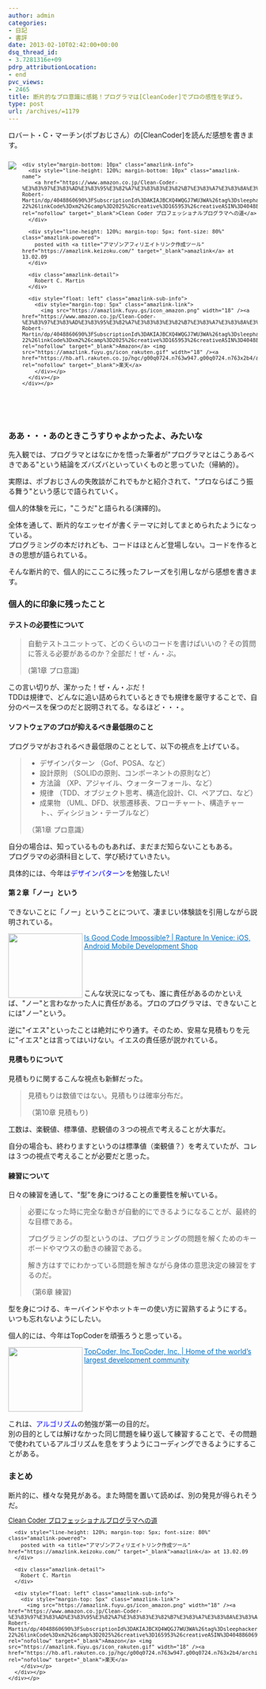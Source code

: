 ```yaml
---
author: admin
categories:
- 日記
- 書評
date: 2013-02-10T02:42:00+00:00
dsq_thread_id:
- 3.7281316e+09
pdrp_attributionLocation:
- end
pvc_views:
- 2465
title: 断片的なプロ意識に感銘！プログラマは[CleanCoder]でプロの感性を学ぼう。
type: post
url: /archives/=1179
---
```


ロバート・C・マーチン(ポブおじさん）の[CleanCoder]を読んだ感想を書きます。

<div style="text-align: left; padding-bottom: 20px; zoom: 1; font-size: small; overflow: hidden" class="amazlink-box">
  <div style="clear: both" class="amazlink-list">
    <div style="margin: 0px 12px 1px 0px; float: left" class="amazlink-image">
      <a href="https://www.amazon.co.jp/Clean-Coder-%E3%83%97%E3%83%AD%E3%83%95%E3%82%A7%E3%83%83%E3%82%B7%E3%83%A7%E3%83%8A%E3%83%AB%E3%83%97%E3%83%AD%E3%82%B0%E3%83%A9%E3%83%9E%E3%81%B8%E3%81%AE%E9%81%93-Robert-Martin/dp/4048860690%3FSubscriptionId%3DAKIAJBCXQ4WQGJ7WU3WA%26tag%3Dsleephacker-22%26linkCode%3Dxm2%26camp%3D2025%26creative%3D165953%26creativeASIN%3D4048860690" rel="nofollow" target="_blank"><img style="border-bottom-style: none; border-left-style: none; border-top-style: none; border-right-style: none" src="https://ecx.images-amazon.com/images/I/51dv8ZDoLBL._SL160_.jpg" /></a>
    </div>
    
    <div style="margin-bottom: 10px" class="amazlink-info">
      <div style="line-height: 120%; margin-bottom: 10px" class="amazlink-name">
        <a href="https://www.amazon.co.jp/Clean-Coder-%E3%83%97%E3%83%AD%E3%83%95%E3%82%A7%E3%83%83%E3%82%B7%E3%83%A7%E3%83%8A%E3%83%AB%E3%83%97%E3%83%AD%E3%82%B0%E3%83%A9%E3%83%9E%E3%81%B8%E3%81%AE%E9%81%93-Robert-Martin/dp/4048860690%3FSubscriptionId%3DAKIAJBCXQ4WQGJ7WU3WA%26tag%3Dsleephacker-22%26linkCode%3Dxm2%26camp%3D2025%26creative%3D165953%26creativeASIN%3D4048860690" rel="nofollow" target="_blank">Clean Coder プロフェッショナルプログラマへの道</a>
      </div>
      
      <div style="line-height: 120%; margin-top: 5px; font-size: 80%" class="amazlink-powered">
        posted with <a title="アマゾンアフィリエイトリンク作成ツール" href="https://amazlink.keizoku.com/" target="_blank">amazlink</a> at 13.02.09
      </div>
      
      <div class="amazlink-detail">
        Robert C. Martin
      </div>
      
      <div style="float: left" class="amazlink-sub-info">
        <div style="margin-top: 5px" class="amazlink-link">
          <img src="https://amazlink.fuyu.gs/icon_amazon.png" width="18" /><a href="https://www.amazon.co.jp/Clean-Coder-%E3%83%97%E3%83%AD%E3%83%95%E3%82%A7%E3%83%83%E3%82%B7%E3%83%A7%E3%83%8A%E3%83%AB%E3%83%97%E3%83%AD%E3%82%B0%E3%83%A9%E3%83%9E%E3%81%B8%E3%81%AE%E9%81%93-Robert-Martin/dp/4048860690%3FSubscriptionId%3DAKIAJBCXQ4WQGJ7WU3WA%26tag%3Dsleephacker-22%26linkCode%3Dxm2%26camp%3D2025%26creative%3D165953%26creativeASIN%3D4048860690" rel="nofollow" target="_blank">Amazon</a> <img src="https://amazlink.fuyu.gs/icon_rakuten.gif" width="18" /><a href="https://hb.afl.rakuten.co.jp/hgc/g00q0724.n763w947.g00q0724.n763x2b4/archives/c=http%3A%2F%2Fbooks.rakuten.co.jp%2Frb%2F11529693%2F&m=http%3A%2F%2Fm.rakuten.co.jp%2Frms%2Fmsv%2FItem%3Fn%3D11529693%26surl%3Dbook" rel="nofollow" target="_blank">楽天</a>
        </div></p>
      </div></p>
    </div></p>
  </div></p>
</div>

&#160;

### ああ・・・あのときこうすりゃよかったよ、みたいな

先入観では、プログラマとはなにかを悟った筆者が"プログラマとはこうあるべきである"という結論をズバズバといっていくものと思っていた（帰納的）。

実際は、ポブおじさんの失敗談がこれでもかと紹介されて、"プロならばこう振る舞う"という感じで語られていく。

個人的体験を元に，"こうだ"と語られる(演繹的)。

全体を通して、断片的なエッセイが書くテーマに対してまとめられたようになっている。   
プログラミングの本だけれども、コードはほとんど登場しない。コードを作るときの思想が語られている。

そんな断片的で、個人的にこころに残ったフレーズを引用しながら感想を書きます。

### 個人的に印象に残ったこと

#### テストの必要性について

> 自動テストユニットって、どのくらいのコードを書けばいいの？その質問に答える必要があるのか？全部だ！ぜ・ん・ぶ。
> 
> (第1章 プロ意識)

この言い切りが、潔かった！ぜ・ん・ぶだ！   
TDDは規律で、どんなに追い詰められているときでも規律を厳守することで、自分のペースを保つのだと説明されてる。なるほど・・・。

#### ソフトウェアのプロが抑えるべき最低限のこと

プログラマがおされるべき最低限のこととして、以下の視点を上げている。

>   * デザインパターン （Gof、POSA、など） 
>   * 設計原則 （SOLIDの原則、コンポーネントの原則など） 
>   * 方法論 （XP、アジャイル、ウォーターフォール、など） 
>   * 規律 （TDD、オブジェクト思考、構造化設計、CI、ペアプロ、など） 
>   * 成果物 （UML、DFD、状態遷移表、フローチャート、構造チャート、、ディシジョン・テーブルなど） 
> 
> （第1章 プロ意識）

自分の場合は、知っているものもあれば、まだまだ知らないこともある。   
プログラマの必須科目として、学び続けていきたい。 

具体的には、今年は<font color="#0000ff">デザインパターン</font>を勉強したい!

#### 第２章「ノー」という

できないことに「ノー」ということについて、凄まじい体験談を引用しながら説明されている。

<a href="https://raptureinvenice.com/is-good-code-impossible/" target="_blank"><img class="alignleft" border="0" alt="" align="left" src="https://capture.heartrails.com/150x130/shadow?https://raptureinvenice.com/is-good-code-impossible/" width="150" height="130" /></a> <a style="color: #0070c5" href="https://raptureinvenice.com/is-good-code-impossible/" target="_blank">Is Good Code Impossible? | Rapture In Venice: iOS, Android Mobile Development Shop</a>  <img border="0" alt="" src="https://b.hatena.ne.jp/entry/image/https://raptureinvenice.com/is-good-code-impossible/" />

&#160;

&#160;

こんな状況になっても、誰に責任があるのかといえば、"ノー"と言わなかった人に責任がある。プロのプログラマは、できないことには"ノー"という。

逆に"イエス"といったことは絶対にやり通す。そのため、安易な見積もりを元に"イエス"とは言ってはいけない。イエスの責任感が説かれている。

#### 見積もりについて

見積もりに関するこんな視点も新鮮だった。

> 見積もりは数値ではない。見積もりは確率分布だ。
> 
> （第10章 見積もり)

工数は、楽観値、標準値、悲観値の３つの視点で考えることが大事だ。

自分の場合も、終わりますというのは標準値（楽観値？）を考えていたが、コレは３つの視点で考えることが必要だと思った。

#### 練習について

日々の練習を通して、"型”を身につけることの重要性を解いている。

> 必要になった時に完全な動きが自動的にできるようになることが、最終的な目標である。
> 
> プログラミングの型というのは、プログラミングの問題を解くためのキーボードやマウスの動きの練習である。
> 
> 解き方はすでにわかっている問題を解きながら身体の意思決定の練習をするのだ。
> 
> （第6章 練習)

型を身につける、キーバインドやホットキーの使い方に習熟するようにする。   
いつも忘れないようにしたい。

個人的には、今年はTopCoderを頑張ろうと思っている。

<a href="https://www.topcoder.com/" target="_blank"><img class="alignleft" border="0" alt="" align="left" src="https://capture.heartrails.com/150x130/shadow?https://www.topcoder.com/" width="150" height="130" /></a> <a style="color: #0070c5" href="https://www.topcoder.com/" target="_blank">TopCoder, Inc.TopCoder, Inc. | Home of the world&#8217;s largest development community</a>    <img border="0" alt="" src="https://b.hatena.ne.jp/entry/image/https://www.topcoder.com/" />  <br style="clear: both" />

これは、<font color="#0000ff">アルゴリズム</font>の勉強が第一の目的だ。   
別の目的としては解けなかった同じ問題を繰り返して練習することで、その問題で使われているアルゴリズムを息をすうようにコーディングできるようにすることがある。

### まとめ

断片的に、様々な発見がある。また時間を置いて読めば、別の発見が得られそうだ。

<div style="text-align: left; padding-bottom: 20px; zoom: 1; font-size: small; overflow: hidden" class="amazlink-box">
  <div style="clear: both" class="amazlink-list">
    <div style="margin-bottom: 10px" class="amazlink-info">
      <div style="line-height: 120%; margin-bottom: 10px" class="amazlink-name">
        <a href="https://www.amazon.co.jp/Clean-Coder-%E3%83%97%E3%83%AD%E3%83%95%E3%82%A7%E3%83%83%E3%82%B7%E3%83%A7%E3%83%8A%E3%83%AB%E3%83%97%E3%83%AD%E3%82%B0%E3%83%A9%E3%83%9E%E3%81%B8%E3%81%AE%E9%81%93-Robert-Martin/dp/4048860690%3FSubscriptionId%3DAKIAJBCXQ4WQGJ7WU3WA%26tag%3Dsleephacker-22%26linkCode%3Dxm2%26camp%3D2025%26creative%3D165953%26creativeASIN%3D4048860690" rel="nofollow" target="_blank">Clean Coder プロフェッショナルプログラマへの道</a>
      </div>
      
      <div style="line-height: 120%; margin-top: 5px; font-size: 80%" class="amazlink-powered">
        posted with <a title="アマゾンアフィリエイトリンク作成ツール" href="https://amazlink.keizoku.com/" target="_blank">amazlink</a> at 13.02.09
      </div>
      
      <div class="amazlink-detail">
        Robert C. Martin
      </div>
      
      <div style="float: left" class="amazlink-sub-info">
        <div style="margin-top: 5px" class="amazlink-link">
          <img src="https://amazlink.fuyu.gs/icon_amazon.png" width="18" /><a href="https://www.amazon.co.jp/Clean-Coder-%E3%83%97%E3%83%AD%E3%83%95%E3%82%A7%E3%83%83%E3%82%B7%E3%83%A7%E3%83%8A%E3%83%AB%E3%83%97%E3%83%AD%E3%82%B0%E3%83%A9%E3%83%9E%E3%81%B8%E3%81%AE%E9%81%93-Robert-Martin/dp/4048860690%3FSubscriptionId%3DAKIAJBCXQ4WQGJ7WU3WA%26tag%3Dsleephacker-22%26linkCode%3Dxm2%26camp%3D2025%26creative%3D165953%26creativeASIN%3D4048860690" rel="nofollow" target="_blank">Amazon</a> <img src="https://amazlink.fuyu.gs/icon_rakuten.gif" width="18" /><a href="https://hb.afl.rakuten.co.jp/hgc/g00q0724.n763w947.g00q0724.n763x2b4/archives/c=http%3A%2F%2Fbooks.rakuten.co.jp%2Frb%2F11529693%2F&m=http%3A%2F%2Fm.rakuten.co.jp%2Frms%2Fmsv%2FItem%3Fn%3D11529693%26surl%3Dbook" rel="nofollow" target="_blank">楽天</a>
        </div></p>
      </div></p>
    </div></p>
  </div></p>
</div>